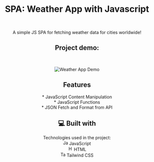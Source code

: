 <h1 align="center" id="title">SPA: Weather App with Javascript</h1><br>

<p align="center" id="description">A simple JS SPA for fetching weather data for cities worldwide!</p>

<h2 align="center">Project demo:</h2>
<br>
<p align="center">
  <img src="https://i.imgur.com/akXvyyF.gif" alt="Weather App Demo">
</p>

<h2 align="center">Features</h2>
<p align="center">
  * JavaScript Content Manipulation<br>
  * JavaScript Functions<br>
  * JSON Fetch and Format from API
</p>

<h2 align="center">💻 Built with</h2>
<p align="center">
  Technologies used in the project:
  <br>
  <img src="https://upload.wikimedia.org/wikipedia/commons/6/6a/JavaScript-logo.png" alt="JavaScript Logo" width="16" height="16"> JavaScript<br>
  <img src="https://upload.wikimedia.org/wikipedia/commons/6/61/HTML5_logo_and_wordmark.svg" alt="HTML Logo" width="16" height="16"> HTML<br>
  <img src="https://upload.wikimedia.org/wikipedia/commons/d/d5/Tailwind_CSS_Logo.svg" alt="Tailwind CSS Logo" width="16" height="16"> Tailwind CSS
</p>
